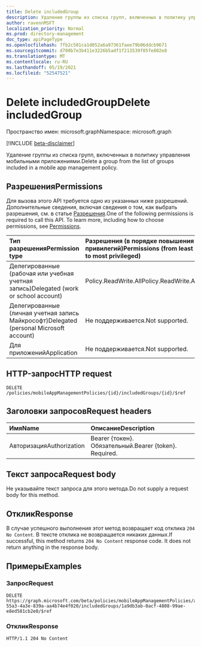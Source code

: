 ```yaml
---
title: Delete includedGroup
description: Удаление группы из списка групп, включенных в политику управления мобильными приложениями.
author: ravennMSFT
localization_priority: Normal
ms.prod: directory-management
doc_type: apiPageType
ms.openlocfilehash: 7fb2c501ca1d052a6a97361faee79b06ddcb9671
ms.sourcegitcommit: d700b7e3b411e3226b5adf1f213539f05fe802e8
ms.translationtype: MT
ms.contentlocale: ru-RU
ms.lasthandoff: 05/19/2021
ms.locfileid: "52547521"
---
```

# <a name="delete-includedgroup"></a><span data-ttu-id="2eb14-103">Delete includedGroup</span><span class="sxs-lookup"><span data-stu-id="2eb14-103">Delete includedGroup</span></span>

<span data-ttu-id="2eb14-104">Пространство имен: microsoft.graph</span><span class="sxs-lookup"><span data-stu-id="2eb14-104">Namespace: microsoft.graph</span></span>

[!INCLUDE [beta-disclaimer](../../includes/beta-disclaimer.md)]

<span data-ttu-id="2eb14-105">Удаление группы из списка групп, включенных в политику управления мобильными приложениями.</span><span class="sxs-lookup"><span data-stu-id="2eb14-105">Delete a group from the list of groups included in a mobile app management policy.</span></span>

## <a name="permissions"></a><span data-ttu-id="2eb14-106">Разрешения</span><span class="sxs-lookup"><span data-stu-id="2eb14-106">Permissions</span></span>

<span data-ttu-id="2eb14-p101">Для вызова этого API требуется одно из указанных ниже разрешений. Дополнительные сведения, включая сведения о том, как выбрать разрешения, см. в статье [Разрешения](/graph/permissions-reference).</span><span class="sxs-lookup"><span data-stu-id="2eb14-p101">One of the following permissions is required to call this API. To learn more, including how to choose permissions, see [Permissions](/graph/permissions-reference).</span></span>

|<span data-ttu-id="2eb14-109">Тип разрешения</span><span class="sxs-lookup"><span data-stu-id="2eb14-109">Permission type</span></span>|<span data-ttu-id="2eb14-110">Разрешения (в порядке повышения привилегий)</span><span class="sxs-lookup"><span data-stu-id="2eb14-110">Permissions (from least to most privileged)</span></span>|
|:---|:---|
|<span data-ttu-id="2eb14-111">Делегированные (рабочая или учебная учетная запись)</span><span class="sxs-lookup"><span data-stu-id="2eb14-111">Delegated (work or school account)</span></span>|<span data-ttu-id="2eb14-112">Policy.ReadWrite.All</span><span class="sxs-lookup"><span data-stu-id="2eb14-112">Policy.ReadWrite.All</span></span>|
|<span data-ttu-id="2eb14-113">Делегированные (личная учетная запись Майкрософт)</span><span class="sxs-lookup"><span data-stu-id="2eb14-113">Delegated (personal Microsoft account)</span></span> | <span data-ttu-id="2eb14-114">Не поддерживается.</span><span class="sxs-lookup"><span data-stu-id="2eb14-114">Not supported.</span></span>|
|<span data-ttu-id="2eb14-115">Для приложений</span><span class="sxs-lookup"><span data-stu-id="2eb14-115">Application</span></span> | <span data-ttu-id="2eb14-116">Не поддерживается.</span><span class="sxs-lookup"><span data-stu-id="2eb14-116">Not supported.</span></span>|

## <a name="http-request"></a><span data-ttu-id="2eb14-117">HTTP-запрос</span><span class="sxs-lookup"><span data-stu-id="2eb14-117">HTTP request</span></span>

<!-- {
  "blockType": "ignored"
}
-->

``` http
DELETE /policies/mobileAppManagementPolicies/{id}/includedGroups/{id}/$ref
```

## <a name="request-headers"></a><span data-ttu-id="2eb14-118">Заголовки запросов</span><span class="sxs-lookup"><span data-stu-id="2eb14-118">Request headers</span></span>

|<span data-ttu-id="2eb14-119">Имя</span><span class="sxs-lookup"><span data-stu-id="2eb14-119">Name</span></span>|<span data-ttu-id="2eb14-120">Описание</span><span class="sxs-lookup"><span data-stu-id="2eb14-120">Description</span></span>|
|:---|:---|
|<span data-ttu-id="2eb14-121">Авторизация</span><span class="sxs-lookup"><span data-stu-id="2eb14-121">Authorization</span></span>|<span data-ttu-id="2eb14-p102">Bearer {токен}. Обязательный.</span><span class="sxs-lookup"><span data-stu-id="2eb14-p102">Bearer {token}. Required.</span></span>|

## <a name="request-body"></a><span data-ttu-id="2eb14-124">Текст запроса</span><span class="sxs-lookup"><span data-stu-id="2eb14-124">Request body</span></span>

<span data-ttu-id="2eb14-125">Не указывайте текст запроса для этого метода.</span><span class="sxs-lookup"><span data-stu-id="2eb14-125">Do not supply a request body for this method.</span></span>

## <a name="response"></a><span data-ttu-id="2eb14-126">Отклик</span><span class="sxs-lookup"><span data-stu-id="2eb14-126">Response</span></span>

<span data-ttu-id="2eb14-p103">В случае успешного выполнения этот метод возвращает код отклика `204 No Content`. В тексте отклика не возвращается никаких данных.</span><span class="sxs-lookup"><span data-stu-id="2eb14-p103">If successful, this method returns `204 No Content` response code. It does not return anything in the response body.</span></span>

## <a name="examples"></a><span data-ttu-id="2eb14-129">Примеры</span><span class="sxs-lookup"><span data-stu-id="2eb14-129">Examples</span></span>

### <a name="request"></a><span data-ttu-id="2eb14-130">Запрос</span><span class="sxs-lookup"><span data-stu-id="2eb14-130">Request</span></span>

<!-- {
  "blockType": "request",
  "name": "delete_group"
}
-->

```http
DELETE https://graph.microsoft.com/beta/policies/mobileAppManagementPolicies/ab90bacf-55a3-4a3e-839a-aa4b74e4f020/includedGroups/1a9db3ab-0acf-4808-99ae-e8ed581cb2e0/$ref
```

### <a name="response"></a><span data-ttu-id="2eb14-131">Отклик</span><span class="sxs-lookup"><span data-stu-id="2eb14-131">Response</span></span>

<!-- {
  "blockType": "response",
  "truncated": true
}
-->

``` http
HTTP/1.1 204 No Content
```
